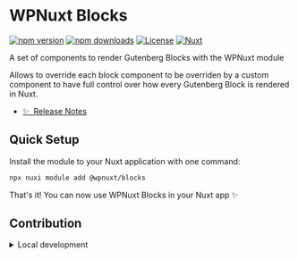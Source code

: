 # WPNuxt Blocks

[![npm version][npm-version-src]][npm-version-href]
[![npm downloads][npm-downloads-src]][npm-downloads-href]
[![License][license-src]][license-href]
[![Nuxt][nuxt-src]][nuxt-href]

A set of components to render Gutenberg Blocks with the WPNuxt module

Allows to override each block component to be overriden by a custom component to have full control over how every Gutenberg Block is rendered in Nuxt.

- [✨ &nbsp;Release Notes](/CHANGELOG.md)
<!-- - [🏀 Online playground](https://stackblitz.com/github/wpnuxt/wpnuxt-blocks?file=playground%2Fapp.vue) -->
<!-- - [📖 &nbsp;Documentation](https://wpnuxt.com) -->


## Quick Setup

Install the module to your Nuxt application with one command:

```bash
npx nuxi module add @wpnuxt/blocks
```

That's it! You can now use WPNuxt Blocks in your Nuxt app ✨


## Contribution

<details>
  <summary>Local development</summary>
  
  ```bash
  # Install dependencies
  pnpm install
  
  # Generate type stubs
  pnpm run dev:prepare
  
  # Develop with the playground
  pnpm run dev
  
  # Build the playground
  pnpm run dev:build
  
  # Run ESLint
  pnpm run lint
  
  # Run Vitest
  pnpm run test
  pnpm run test:watch
  
  # Release new version
  pnpm run release
  ```

</details>


<!-- Badges -->
[npm-version-src]: https://img.shields.io/npm/v/@wpnuxt/core/latest.svg?style=flat&colorA=020420&colorB=00DC82
[npm-version-href]: https://www.npmjs.com/package/@wpnuxt/core

[npm-downloads-src]: https://img.shields.io/npm/dm/@wpnuxt/core.svg?style=flat&colorA=020420&colorB=00DC82
[npm-downloads-href]: https://npmjs.com/package/@wpnuxt/core

[license-src]: https://img.shields.io/npm/l/@wpnuxt/core.svg?style=flat&colorA=020420&colorB=00DC82
[license-href]: https://npmjs.com/package/@wpnuxt/core

[nuxt-src]: https://img.shields.io/badge/Nuxt-18181B?logo=nuxt.js
[nuxt-href]: https://nuxt.com
